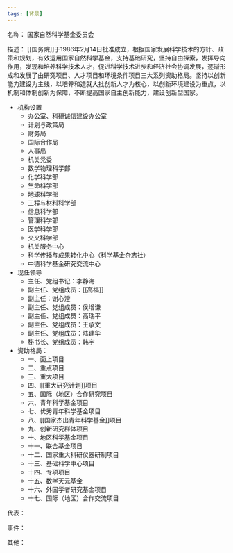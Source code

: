 ```yaml
---
tags: [背景]
---
```


名称：
国家自然科学基金委员会

描述：
[[国务院]]于1986年2月14日批准成立，根据国家发展科学技术的方针、政策和规划，有效运用国家自然科学基金，支持基础研究，坚持自由探索，发挥导向作用，发现和培养科学技术人才，促进科学技术进步和经济社会协调发展，逐渐形成和发展了由研究项目、人才项目和环境条件项目三大系列资助格局。坚持以创新能力建设为主线，以培养和造就大批创新人才为核心，以创新环境建设为重点，以机制和体制创新为保障，不断提高国家自主创新能力，建设创新型国家。

- 机构设置
	- 办公室、科研诚信建设办公室
	- 计划与政策局
	- 财务局
	- 国际合作局
	- 人事局
	- 机关党委
	- 数学物理科学部
	- 化学科学部
	- 生命科学部
	- 地球科学部
	- 工程与材料科学部
	- 信息科学部
	- 管理科学部
	- 医学科学部
	- 交叉科学部
	- 机关服务中心
	- 科学传播与成果转化中心（科学基金杂志社）
	- 中德科学基金研究交流中心
- 现任领导
	- 主任、党组书记：李静海
	- 副主任、党组成员：[[高福]]
	- 副主任：谢心澄
	- 副主任、党组成员：侯增谦
	- 副主任、党组成员：高瑞平
	- 副主任、党组成员：王承文
	- 副主任、党组成员：陆建华
	- 秘书长、党组成员：韩宇
- 资助格局：
	- 一、面上项目
	- 二、重点项目
	- 三、重大项目
	- 四、[[重大研究计划]]项目
	- 五、国际（地区）合作研究项目
	- 六、青年科学基金项目
	- 七、优秀青年科学基金项目
	- 八、[[国家杰出青年科学基金]]项目
	- 九、创新研究群体项目
	- 十、地区科学基金项目
	- 十一、联合基金项目
	- 十二、国家重大科研仪器研制项目
	- 十三、基础科学中心项目
	- 十四、专项项目
	- 十五、数学天元基金
	- 十六、外国学者研究基金项目
	- 十七、国际（地区）合作交流项目


代表：

事件：

其他：
